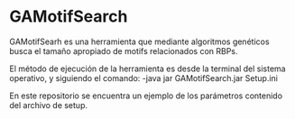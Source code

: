 # GAMotifSearch
GAMotifSearh es una herramienta que mediante algoritmos genéticos busca el tamaño apropiado de motifs relacionados con RBPs.

El método de ejecución de la herramienta es desde la terminal del sistema operativo, y siguiendo el comando:
-java jar GAMotifSearch.jar Setup.ini

En este repositorio se encuentra un ejemplo de los parámetros contenido del archivo de setup.
